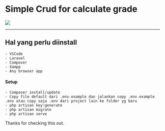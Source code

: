# Simple Crud for calculate grade

<img src="https://drive.google.com/uc?id=19SKatf1wYQmc2eDlEzw1JkVUCnhgZbcT" />

---

## Hal yang perlu diinstall

```
- VSCode
- Laravel
- Composer
- Xampp
- Any browser app
```

#### Setup

```
- Composer install/update
- Copy file default dari .env.example dan jalankan copy .env.example .env atau copy saja .env dari project lain ke folder yg baru
- php artisan key:generate
- php artisan migrate
- php artisan serve
```

Thanks for checking this out.
